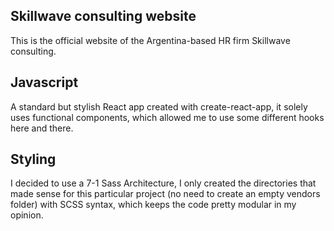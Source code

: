 ## Skillwave consulting website

This is the official website of the Argentina-based HR firm Skillwave consulting.

## Javascript

A standard but stylish React app created with create-react-app, it solely uses functional components, which allowed me to use some different hooks here and there.

## Styling

I decided to use a 7-1 Sass Architecture, I only created the directories that made sense for this particular project (no need to create an empty vendors folder) with SCSS syntax, which keeps the code pretty modular in my opinion.